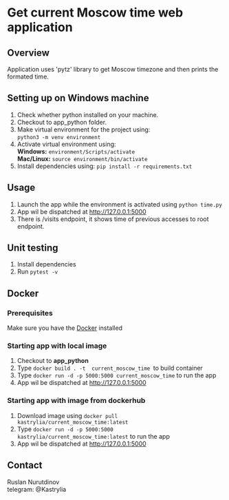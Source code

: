# Get current Moscow time web application

## Overview

Application uses 'pytz' library to get Moscow timezone and then prints the formated time.

## Setting up on Windows machine

1. Check whether python installed on your machine.
2. Checkout to app_python folder.
3. Make virtual environment for the project using: \
`python3 -m venv environment`
4. Activate virtual environment using: \
**Windows:**  `environment/Scripts/activate` \
**Mac/Linux:**  `source environment/bin/activate`
5. Install dependencies using:
   `pip install -r requirements.txt`

## Usage

1. Launch the app while the environment is activated using
   `python time.py`
2. App wil be dispatched at http://127.0.0.1:5000
3. There is /visits endpoint, it shows time of previous accesses to root endpoint.

## Unit testing 

1. Install dependencies
2. Run `pytest -v`

## Docker
### Prerequisites
 Make sure you have the  [Docker](https://www.docker.com/products/docker-desktop/) installed
### Starting app with local image
1. Checkout to **app_python**
2. Type `docker build . -t  current_moscow_time `to build container
3. Type `docker run -d -p 5000:5000 current_moscow_time` to run the app
4. App wil be dispatched at http://127.0.0.1:5000
### Starting app with image from dockerhub
1. Download image using `docker pull kastrylia/current_moscow_time:latest`
2. Type `docker run -d -p 5000:5000 kastrylia/current_moscow_time:latest` to run the app
3. App wil be dispatched at http://127.0.0.1:5000

## Contact

Ruslan Nurutdinov \
telegram: @Kastrylia
